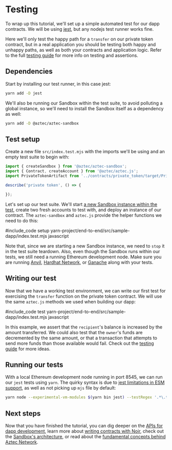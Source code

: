 # Testing

To wrap up this tutorial, we'll set up a simple automated test for our dapp contracts. We will be using [jest](https://jestjs.io/), but any nodejs test runner works fine. 

Here we'll only test the happy path for a `transfer` on our private token contract, but in a real application you should be testing both happy and unhappy paths, as well as both your contracts and application logic. Refer to the full [testing guide](../testing.md) for more info on testing and assertions.

## Dependencies

Start by installing our test runner, in this case jest:

```sh
yarn add -D jest
```

We'll also be running our Sandbox within the test suite, to avoid polluting a global instance, so we'll need to install the Sandbox itself as a dependency as well:

```sh
yarn add -D @aztec/aztec-sandbox
```

## Test setup

Create a new file `src/index.test.mjs` with the imports we'll be using and an empty test suite to begin with:

```ts
import { createSandbox } from '@aztec/aztec-sandbox';
import { Contract, createAccount } from '@aztec/aztec.js';
import PrivateTokenArtifact from '../contracts/private_token/target/PrivateToken.json' assert { type: 'json' };

describe('private token', () => {

});
```

Let's set up our test suite. We'll start [a new Sandbox instance within the test](../testing.md#running-sandbox-in-the-nodejs-process), create two fresh accounts to test with, and deploy an instance of our contract. The `aztec-sandbox` and `aztec.js` provide the helper functions we need to do this:

#include_code setup yarn-project/end-to-end/src/sample-dapp/index.test.mjs javascript

Note that, since we are starting a new Sandbox instance, we need to `stop` it in the test suite teardown. Also, even though the Sandbox runs within our tests, we still need a running Ethereum development node. Make sure you are running [Anvil](https://book.getfoundry.sh/anvil/), [Hardhat Network](https://hardhat.org/hardhat-network/docs/overview), or [Ganache](https://trufflesuite.com/ganache/) along with your tests.

## Writing our test

Now that we have a working test environment, we can write our first test for exercising the `transfer` function on the private token contract. We will use the same `aztec.js` methods we used when building our dapp:

#include_code test yarn-project/end-to-end/src/sample-dapp/index.test.mjs javascript

In this example, we assert that the `recipient`'s balance is increased by the amount transferred. We could also test that the `owner`'s funds are decremented by the same amount, or that a transaction that attempts to send more funds than those available would fail. Check out the [testing guide](../testing.md) for more ideas.

## Running our tests

With a local Ethereum development node running in port 8545, we can run our `jest` tests using `yarn`. The quirky syntax is due to [jest limitations in ESM support](https://jestjs.io/docs/ecmascript-modules), as well as not picking up `mjs` file by default:

```sh
yarn node --experimental-vm-modules $(yarn bin jest) --testRegex '.*\.test\.mjs$'
```

## Next steps

Now that you have finished the tutorial, you can dig deeper on the [APIs for dapp development](../api/main.md), learn more about [writing contracts with Noir](../../contracts/main.md), check out the [Sandbox's architecture](../../sandbox/main.md), or read about the [fundamental concepts behind Aztec Network](../../../concepts/foundation/main.md).